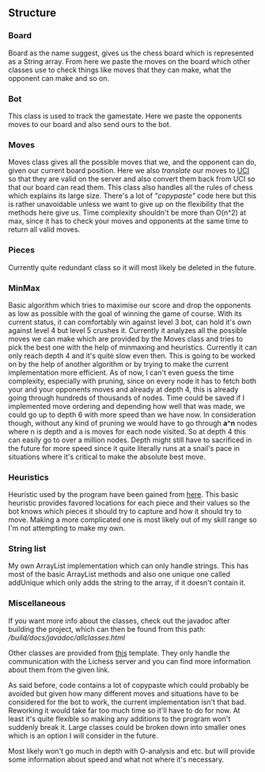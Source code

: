 ## Structure

### Board

Board as the name suggest, gives us the chess board which is represented as a String array. From here we paste the moves on the board which other classes use to check things like moves that they can make, what the opponent can make and so on.

### Bot

This class is used to track the gamestate. Here we paste the opponents moves to our board and also send ours to the bot.

### Moves

Moves class gives all the possible moves that we, and the opponent can do, given our current board position. Here we also *translate* our moves to [UCI](https://en.wikipedia.org/wiki/Universal_Chess_Interface) so that they are valid on the server and also convert them back from UCI so that our board can read them.
This class also handles all the rules of chess which explains its large size. There's a lot of *"copypaste"* code here but this is rather unavoidable unless we want to give up on the flexibility that the methods here give us. Time complexity shouldn't be more than O(n^2) at max, since it has to check your moves and opponents at the same time to return all valid moves.

### Pieces

Currently quite redundant class so it will most likely be deleted in the future.

### MinMax

Basic algorithm which tries to maximise our score and drop the opponents as low as possible with the goal of winning the game of course. With its current status, it can comfortably win against level 3 bot, can hold it's own against level 4 but level 5 crushes it.
Currently it analyzes all the possible moves we can make which are provided by the Moves class and tries to pick the best one with the help of minmaxing and heuristics. Currently it can only reach depth 4 and it's quite slow even then. This is going to be worked on by the help of another algorithm or by trying to make the current implementation more efficient. As of now, I can't even guess the time complexity, especially with pruning, since on every node it has to fetch both your and your opponents moves and already at depth 4, this is already going through hundreds of thousands of nodes. Time could be saved if I implemented move ordering and depending how well that was made, we could go up to depth 6 with more speed than we have now. In consideration though, without any kind of pruning we would have to go through **a^n** nodes where n is depth and a is moves for each node visited. So at depth 4 this can easily go to over a million nodes. Depth might still have to sacrificed in the future for more speed since it quite literally runs at a snail's pace in situations where it's critical to make the absolute best move.

### Heuristics

Heuristic used by the program have been gained from [here](https://www.chessprogramming.org/Simplified_Evaluation_Function). This basic heuristic provides favored locations for each piece and their values so the bot knows which pieces it should try to capture and how it should try to move. Making a more complicated one is most likely out of my skill range so I'm not attempting to make my own.

### String list

My own ArrayList implementation which can only handle strings. This has most of the basic ArrayList methods and also one unique one called addUnique which only adds the string to the array, if it doesn't contain it.

### Miscellaneous

If you want more info about the classes, check out the javadoc after building the project, which can then be found from this path: */build/docs/javadoc/allclasses.html*

Other classes are provided from [this](https://github.com/TiraLabra/chess) template. They only handle the communication with the Lichess server and you can find more information about them from the given link.

As said before, code contains a lot of copypaste which could probably be avoided but given how many different moves and situations have to be considered for the bot to work, the current implementation isn't that bad. Reworking it would take far too much time so it'll have to do for now. At least it's quite flexible so making any additions to the program won't suddenly break it. Large classes could be broken down into smaller ones which is an option I will consider in the future.

Most likely won't go much in depth with O-analysis and etc. but will provide some information about speed and what not where it's necessary.
